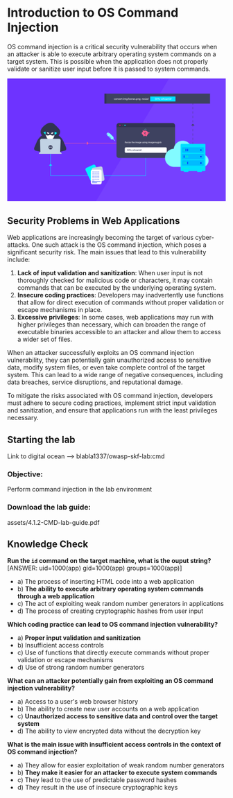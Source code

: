 # Introduction to OS Command Injection

OS command injection is a critical security vulnerability that occurs when an attacker is able to execute arbitrary operating system commands on a target system. This is possible when the application does not properly validate or sanitize user input before it is passed to system commands.

![Command injection](assets/images/command-injection.png)

## Security Problems in Web Applications

Web applications are increasingly becoming the target of various cyber-attacks. One such attack is the OS command injection, which poses a significant security risk. The main issues that lead to this vulnerability include:

1. **Lack of input validation and sanitization**: When user input is not thoroughly checked for malicious code or characters, it may contain commands that can be executed by the underlying operating system.
2. **Insecure coding practices**: Developers may inadvertently use functions that allow for direct execution of commands without proper validation or escape mechanisms in place.
3. **Excessive privileges**: In some cases, web applications may run with higher privileges than necessary, which can broaden the range of executable binaries accessible to an attacker and allow them to access a wider set of files.

When an attacker successfully exploits an OS command injection vulnerability, they can potentially gain unauthorized access to sensitive data, modify system files, or even take complete control of the target system. This can lead to a wide range of negative consequences, including data breaches, service disruptions, and reputational damage.

To mitigate the risks associated with OS command injection, developers must adhere to secure coding practices, implement strict input validation and sanitization, and ensure that applications run with the least privileges necessary.

## Starting the lab

Link to digital ocean --> blabla1337/owasp-skf-lab:cmd

### Objective:

Perform command injection in the lab environment

### Download the lab guide:

assets/4.1.2-CMD-lab-guide.pdf

## Knowledge Check

**Run the `id` command on the target machine, what is the ouput string?**
[ANSWER: uid=1000(app) gid=1000(app) groups=1000(app)] 

   - a) The process of inserting HTML code into a web application
   - b) **The ability to execute arbitrary operating system commands through a web application**
   - c) The act of exploiting weak random number generators in applications
   - d) The process of creating cryptographic hashes from user input

**Which coding practice can lead to OS command injection vulnerability?**
   - a) **Proper input validation and sanitization**
   - b) Insufficient access controls
   - c) Use of functions that directly execute commands without proper validation or escape mechanisms
   - d) Use of strong random number generators

**What can an attacker potentially gain from exploiting an OS command injection vulnerability?**
   - a) Access to a user's web browser history
   - b) The ability to create new user accounts on a web application
   - c) **Unauthorized access to sensitive data and control over the target system**
   - d) The ability to view encrypted data without the decryption key

**What is the main issue with insufficient access controls in the context of OS command injection?**
   - a) They allow for easier exploitation of weak random number generators
   - b) **They make it easier for an attacker to execute system commands**
   - c) They lead to the use of predictable password hashes
   - d) They result in the use of insecure cryptographic keys
